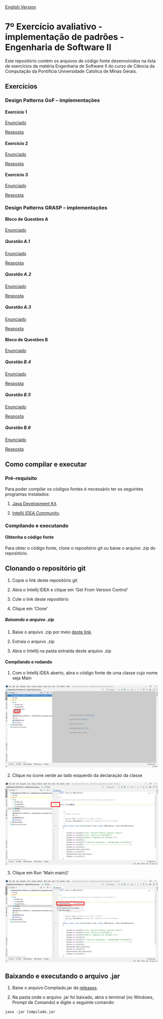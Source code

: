 [English Version](README.EN.md)

# 7º Exercício avaliativo - implementação de padrões - Engenharia de Software II

Este repositório contém os arquivos de código fonte desenvolvidos na lista de exercícios da matéria Engenharia de Software II do curso de Ciência da Computação da Pontifícia Universidade Católica de Minas Gerais.

## Exercícios

### Design Patterns GoF – implementações

#### Exercício 1

[Enunciado](src/padroesGoF/exercicioUm/Enunciado.md)

[Resposta](src/padroesGoF/exercicioUm)

#### Exercício 2

[Enunciado](src/padroesGoF/exercicioDois/Enunciado.md)

[Resposta](src/padroesGoF/exercicioDois/Resposta.md)

#### Exercício 3

[Enunciado](src/padroesGoF/exercicioTres/Enunciado.md)

[Resposta](src/padroesGoF/exercicioTres)

### Design Patterns GRASP – implementações

#### Bloco de Questões A

[Enunciado](src/padroesGrasp/a/Enunciado.md)

##### Questão A.1

[Enunciado](src/padroesGrasp/a/questaoUm/Enunciado.md)

[Resposta](src/padroesGrasp/a/questaoUm)

##### Questão A.2

[Enunciado](src/padroesGrasp/a/questaoDois/Enunciado.md)

[Resposta](src/padroesGrasp/a/questaoDois)

##### Questão A.3

[Enunciado](src/padroesGrasp/a/questaoTres/Enunciado.md)
 
[Resposta](src/padroesGrasp/a/questaoTres)

#### Bloco de Questões B

[Enunciado](src/padroesGrasp/b/Enunciado.md)

##### Questão B.4

[Enunciado](src/padroesGrasp/b/questaoQuatro/Enunciado.md)

[Resposta](src/padroesGrasp/b/questaoQuatro)

##### Questão B.5

[Enunciado](src/padroesGrasp/b/questaoCinco/Enunciado.md)

[Resposta](src/padroesGrasp/b/questaoCinco)

##### Questão B.6

[Enunciado](src/padroesGrasp/b/questaoSeis/Enunciado.md)

[Resposta](src/padroesGrasp/b/questaoSeis)

## Como compilar e executar

### Pré-requisito

Para poder compilar os códigos fontes é necessário ter os seguintes programas instalados: 

1. [Java Development Kit](https://www.oracle.com/java/technologies/javase-jdk11-downloads.html).

2. [Intellij IDEA Community](https://www.jetbrains.com/idea/download/).

### Compilando e executando

#### Obtenha o código fonte

Para obter o código fonte, clone o repositório git ou baixe o arquivo .zip do repositório.

## Clonando o repositório git

1. Copie o link deste repositório git

2. Abra o Intellij IDEA e clique em 'Get From Version Control'

3. Cole o link deste repositório

4. Clique em 'Clone'

##### Baixando o arquivo .zip

1. Baixe o arquivo .zip por meio [deste link](https://github.com/Henriquemcc/Engenharia_de_Software_II_-_Implementacao_de_padroes_de_projeto/archive/main.zip).

2. Extraia o arquivo .zip

3. Abra o Intellij na pasta extraída deste arquivo .zip

#### Compilando e rodando

1. Com o Intellij IDEA aberto, abra o código fonte de uma classe cujo nome seja Main

![](icones/1.png)

2. Clique no icone verde ao lado esquerdo da declaração da classe

![](icones/2.png)

3. Clique em Run 'Main.main()'

![](icones/3.png)

## Baixando e executando o arquivo .jar

1. Baixe o arquivo Compilado.jar de [releases](https://github.com/Henriquemcc/Engenharia_de_Software_II_-_Implementacao_de_padroes_de_projeto/releases).

2. Na pasta onde o arquivo .jar foi baixado, abra o terminal (no Windows, Prompt de Comando) e digite o seguinte comando:

```
java -jar Compilado.jar
```